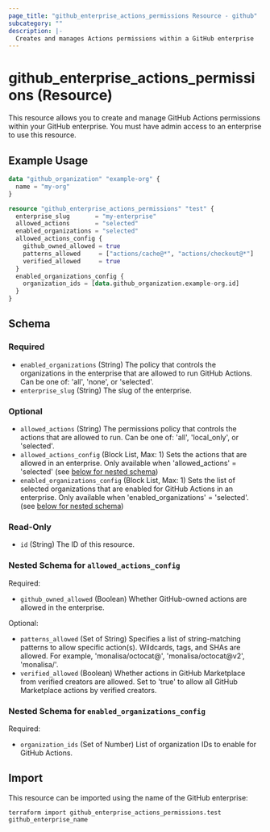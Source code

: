 ```yaml
---
page_title: "github_enterprise_actions_permissions Resource - github"
subcategory: ""
description: |-
  Creates and manages Actions permissions within a GitHub enterprise
---
```


# github_enterprise_actions_permissions (Resource)

This resource allows you to create and manage GitHub Actions permissions within your GitHub enterprise. You must have admin access to an enterprise to use this resource.

## Example Usage

```terraform
data "github_organization" "example-org" {
  name = "my-org"
}

resource "github_enterprise_actions_permissions" "test" {
  enterprise_slug       = "my-enterprise"
  allowed_actions       = "selected"
  enabled_organizations = "selected"
  allowed_actions_config {
    github_owned_allowed = true
    patterns_allowed     = ["actions/cache@*", "actions/checkout@*"]
    verified_allowed     = true
  }
  enabled_organizations_config {
    organization_ids = [data.github_organization.example-org.id]
  }
}
```

<!-- schema generated by tfplugindocs -->
## Schema

### Required

- `enabled_organizations` (String) The policy that controls the organizations in the enterprise that are allowed to run GitHub Actions. Can be one of: 'all', 'none', or 'selected'.
- `enterprise_slug` (String) The slug of the enterprise.

### Optional

- `allowed_actions` (String) The permissions policy that controls the actions that are allowed to run. Can be one of: 'all', 'local_only', or 'selected'.
- `allowed_actions_config` (Block List, Max: 1) Sets the actions that are allowed in an enterprise. Only available when 'allowed_actions' = 'selected' (see [below for nested schema](#nestedblock--allowed_actions_config))
- `enabled_organizations_config` (Block List, Max: 1) Sets the list of selected organizations that are enabled for GitHub Actions in an enterprise. Only available when 'enabled_organizations' = 'selected'. (see [below for nested schema](#nestedblock--enabled_organizations_config))

### Read-Only

- `id` (String) The ID of this resource.

<a id="nestedblock--allowed_actions_config"></a>
### Nested Schema for `allowed_actions_config`

Required:

- `github_owned_allowed` (Boolean) Whether GitHub-owned actions are allowed in the enterprise.

Optional:

- `patterns_allowed` (Set of String) Specifies a list of string-matching patterns to allow specific action(s). Wildcards, tags, and SHAs are allowed. For example, 'monalisa/octocat@', 'monalisa/octocat@v2', 'monalisa/'.
- `verified_allowed` (Boolean) Whether actions in GitHub Marketplace from verified creators are allowed. Set to 'true' to allow all GitHub Marketplace actions by verified creators.


<a id="nestedblock--enabled_organizations_config"></a>
### Nested Schema for `enabled_organizations_config`

Required:

- `organization_ids` (Set of Number) List of organization IDs to enable for GitHub Actions.

## Import

This resource can be imported using the name of the GitHub enterprise:

```shell
terraform import github_enterprise_actions_permissions.test github_enterprise_name
```
